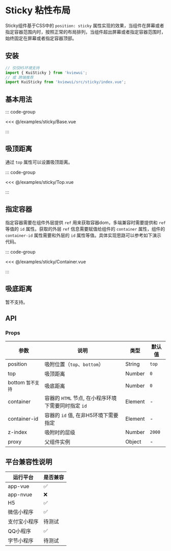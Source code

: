 # Sticky 粘性布局

Sticky组件基于CSS中的 `position: sticky` 属性实现的效果，当组件在屏幕或者指定容器范围内时，按照正常的布局排列，当组件超出屏幕或者指定容器范围时，始终固定在屏幕或者指定容器顶部。

<!--@include: ./tips/introduce.md-->

<TipsIntroduce />

## 安装
```ts
// 仅仅H5环境支持
import { KuiSticky } from 'kviewui';
// 或 跨端推荐
import KuiSticky from 'kviewui/src/sticky/index.vue';
```

## 基本用法

<!-- <show-code com-type="sticky" com-show-type="base" /> -->
::: code-group

<<< @/examples/sticky/Base.vue

:::

## 吸顶距离

通过 `top` 属性可以设置吸顶距离。

<!-- <show-code com-type="sticky" com-show-type="top" /> -->
::: code-group

<<< @/examples/sticky/Top.vue

:::

## 指定容器

指定容器需要在组件外层提供 `ref` 用来获取容器dom，多端兼容时需要提供和 `ref` 等值的 `id` 属性。获取的外层 `ref` 信息需要赋值给组件的 `container` 属性，组件的 `container-id` 属性需要和外层的 `id` 属性等值。具体实现思路可以参考如下演示代码。

<TipsDemoWarning />

<!-- <show-code language="ts" com-type="sticky" com-show-type="container-ts" /> -->

<!-- <show-code com-type="sticky" com-show-type="container" /> -->
::: code-group

<<< @/examples/sticky/Container.vue

:::

## 吸底距离

暂不支持。

## API

### Props

| 参数         | 说明                             | 类型   | 默认值           |
|--------------|----------------------------------|--------|------------------|
| position         | 吸附位置（`top`、`bottom`）               | String | `top`                |
| top         | 吸顶距离               | Number | `0`                |
| bottom `暂不支持`         | 吸底距离               | Number | `0`                |
| container         | 容器的 `HTML` 节点, 在小程序环境下需要同时指定 `id`               | Element | -                |
| container-id         | 容器的 `id` 值, 在非H5环境下需要指定               | Element | -                |
| z-index         | 吸附时的层级               | Number | `2000`               |
| proxy         | 父组件实例               | Object | -                |

## 平台兼容性说明
| 运行平台 | 是否兼容
| --- | ---
| app-vue | ✅
| app-nvue | ❌
| H5 | ✅
| 微信小程序 | ✅
| 支付宝小程序 | 待测试
| QQ小程序 | ✅
| 字节小程序 | 待测试
